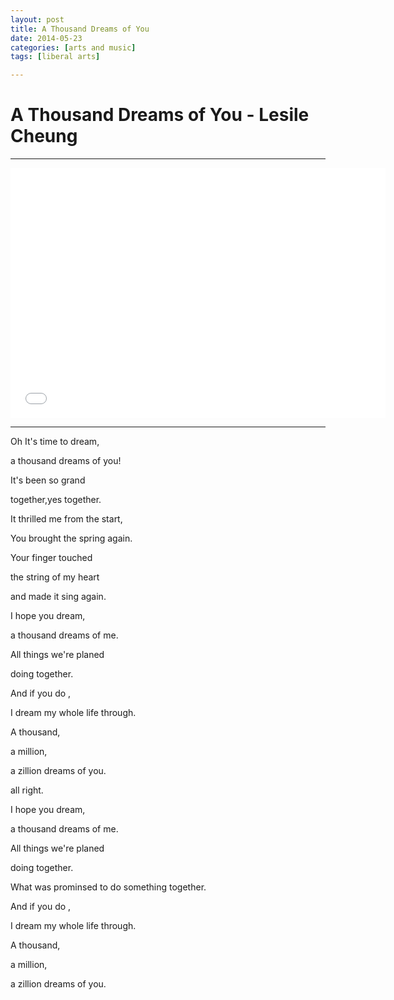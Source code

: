 ```yaml
---
layout: post
title: A Thousand Dreams of You
date: 2014-05-23
categories: [arts and music]
tags: [liberal arts]

---
```



# A Thousand Dreams of You - Lesile Cheung

---

<iframe width="600" height="400" src="//www.youtube.com/embed/ObLa1tVN0Og" frameborder="0" allowfullscreen></iframe>

---

Oh It's time to dream,

a thousand dreams of you!

It's been so grand

together,yes together.

It thrilled me from the start,

You brought the spring again.

Your finger touched

the string of my heart

and made it sing again.

I hope you dream,

a thousand dreams of me.

All things we're planed

doing together.

And if you do ,

I dream my whole life through.

A thousand,

a million,

a zillion dreams of you.

all right.

I hope you dream,

a thousand dreams of me.

All things we're planed

doing together.

What was prominsed to do something together.

And if you do ,

I dream my whole life through.

A thousand,

a million,

a zillion dreams of you.